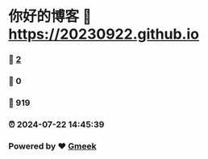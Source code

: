 # 你好的博客 :link: https://20230922.github.io 
### :page_facing_up: [2](https://20230922.github.io/tag.html) 
### :speech_balloon: 0 
### :hibiscus: 919 
### :alarm_clock: 2024-07-22 14:45:39 
### Powered by :heart: [Gmeek](https://github.com/Meekdai/Gmeek)
